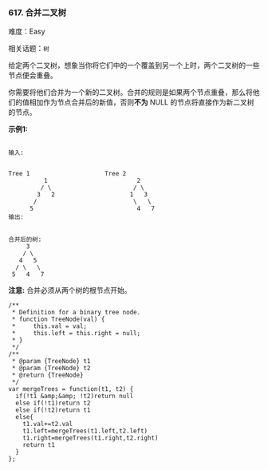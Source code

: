 ### 617. 合并二叉树

难度：Easy

相关话题：`树`

给定两个二叉树，想象当你将它们中的一个覆盖到另一个上时，两个二叉树的一些节点便会重叠。



你需要将他们合并为一个新的二叉树。合并的规则是如果两个节点重叠，那么将他们的值相加作为节点合并后的新值，否则**不为** NULL 的节点将直接作为新二叉树的节点。



**示例1:** 





```

输入:

 
Tree 1                     Tree 2                  
          1                         2                             
         / \                       / \                            
        3   2                     1   3                        
       /                           \   \                      
      5                             4   7                  
输出:

 
合并后的树:
     3
    / \
   4   5
  / \   \ 
 5   4   7

```


**注意:** 合并必须从两个树的根节点开始。




```
/**
 * Definition for a binary tree node.
 * function TreeNode(val) {
 *     this.val = val;
 *     this.left = this.right = null;
 * }
 */
/**
 * @param {TreeNode} t1
 * @param {TreeNode} t2
 * @return {TreeNode}
 */
var mergeTrees = function(t1, t2) {
  if(!t1 &amp;&amp; !t2)return null
  else if(!t1)return t2
  else if(!t2)return t1
  else{
    t1.val+=t2.val
    t1.left=mergeTrees(t1.left,t2.left)
    t1.right=mergeTrees(t1.right,t2.right)
    return t1
  }
};



```

